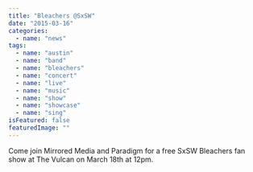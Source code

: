 ```yaml
---
title: "Bleachers @SxSW"
date: "2015-03-16"
categories: 
  - name: "news"
tags: 
  - name: "austin"
  - name: "band"
  - name: "bleachers"
  - name: "concert"
  - name: "live"
  - name: "music"
  - name: "show"
  - name: "showcase"
  - name: "sing"
isFeatured: false
featuredImage: ""
---
```


Come join Mirrored Media and Paradigm for a free SxSW Bleachers fan show at The Vulcan on March 18th at 12pm.
